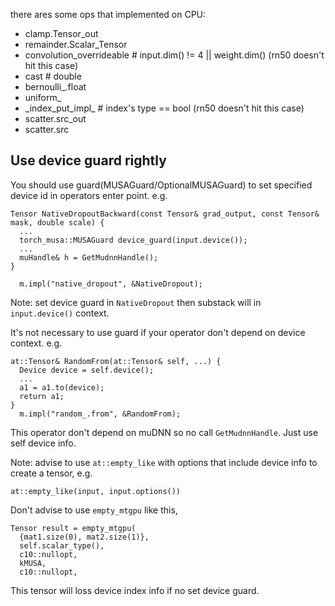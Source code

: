 there ares some ops that implemented on CPU:
 - clamp.Tensor_out
 - remainder.Scalar_Tensor
 - convolution_overrideable   # input.dim() != 4 ||  weight.dim()  (rn50 doesn't hit this case)
 - cast  # double
 - bernoulli_.float
 - uniform_
 - \_index_put_impl_  # index's type == bool (rn50 doesn't hit this case)
 - scatter.src_out
 - scatter.src


## Use device guard rightly

You should use guard(MUSAGuard/OptionalMUSAGuard) to set specified device id in operators enter point. e.g.

```
Tensor NativeDropoutBackward(const Tensor& grad_output, const Tensor& mask, double scale) {
  ...
  torch_musa::MUSAGuard device_guard(input.device()); 
  ...
  muHandle& h = GetMudnnHandle();
}

  m.impl("native_dropout", &NativeDropout);
```
Note: set device guard in `NativeDropout` then substack will in `input.device()` context.


It's not necessary to use guard if your operator don't depend on device context. e.g.
```
at::Tensor& RandomFrom(at::Tensor& self, ...) {
  Device device = self.device();
  ...
  a1 = a1.to(device);
  return a1;
}
  m.impl("random_.from", &RandomFrom);
```
This operator don't depend on muDNN so no call `GetMudnnHandle`. Just use self device info.

Note: advise to use `at::empty_like` with options that include device info to create a tensor, e.g.
  ```
  at::empty_like(input, input.options())
  ```
Don't advise to use `empty_mtgpu` like this,
  ```
  Tensor result = empty_mtgpu(
    {mat1.size(0), mat2.size(1)},
    self.scalar_type(),
    c10::nullopt,
    kMUSA,
    c10::nullopt,
  ```
This tensor will loss device index info if no set device guard.
